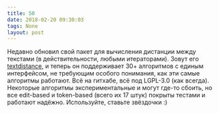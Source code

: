 ```yaml
---
title: 50
date: 2018-02-20 09:30:03
tags: None
layout: post
---
```


Недавно обновил свой пакет для вычисления дистанции между текстами (в действительности, любыми итераторами). Зовут его [textdistance](https://github.com/orsinium/textdistance), и теперь он поддерживает 30+ алгоритмов с единым интерфейсом, не требующим особого понимания, как эти самые алгоритмы работают. Всё на гитхабе, всё под LGPL-3.0 (как всегда). Некоторые алгоритмы экспериментальные и могут где-то сбоить, но все edit-based и token-based (всего их 17 штук) покрыты тестами и работают надёжно. Используйте, ставьте звёздочки :)
